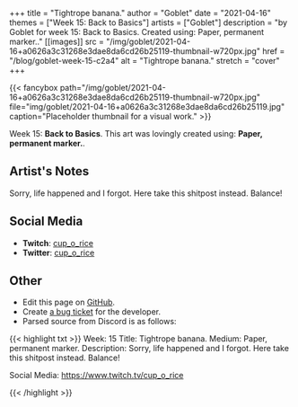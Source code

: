 +++
title =       "Tightrope banana."
author =      "Goblet"
date =        "2021-04-16"
themes =      ["Week 15: Back to Basics"]
artists =     ["Goblet"]
description = "by Goblet for week 15: Back to Basics. Created using: Paper, permanent marker.."
[[images]]
      src = "/img/goblet/2021-04-16+a0626a3c31268e3dae8da6cd26b25119-thumbnail-w720px.jpg"
      href = "/blog/goblet-week-15-c2a4"
      alt = "Tightrope banana."
      stretch = "cover"
+++


{{< fancybox path="/img/goblet/2021-04-16+a0626a3c31268e3dae8da6cd26b25119-thumbnail-w720px.jpg" file="img/goblet/2021-04-16+a0626a3c31268e3dae8da6cd26b25119.jpg" caption="Placeholder thumbnail for a visual work." >}}


Week 15: **Back to Basics**. This art was lovingly created using: **Paper, permanent marker.**.

## Artist's Notes

Sorry, life happened and I forgot. Here take this shitpost instead. Balance!

## Social Media

- **Twitch**: <a href='https://twitch.tv/cup_o_rice' target='_blank'>cup_o_rice</a>
- **Twitter**: <a href='https://twitter.com/cup_o_rice' target='_blank'>cup_o_rice</a>

## Other

- Edit this page on [GitHub](https://github.com/teaminkling/web-refresh/edit/main/content/blog/goblet-week-15-c2a4.md).
- Create [a bug ticket](https://github.com/teaminkling/web-refresh/issues/new?assignees=&labels=bug&template=problem-report.md&title=) for the developer.
- Parsed source from Discord is as follows:

{{< highlight txt >}}
Week: 15
Title: Tightrope banana. 
Medium: Paper, permanent marker. 
Description: 
Sorry, life happened and I forgot. Here take this shitpost instead. Balance!

Social Media: 
https://www.twitch.tv/cup_o_rice


{{< /highlight >}}
